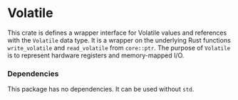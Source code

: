# Volatile
This crate is defines a wrapper interface for Volatile values and references with the ```Volatile``` data type. It is a wrapper on the underlying Rust functions ```write_volatile``` and ```read_volatile``` from ```core::ptr```.
The purpose of ```Volatile``` is to represent hardware registers and memory-mapped I/O.

### Dependencies
This package has no dependencies. It can be used without ```std```.

